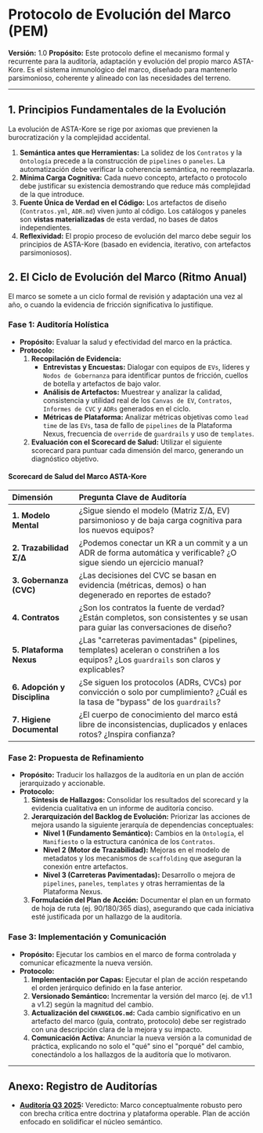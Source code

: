 # Protocolo de Evolución del Marco (PEM)

**Versión:** 1.0
**Propósito:** Este protocolo define el mecanismo formal y recurrente para la auditoría, adaptación y evolución del propio marco ASTA-Kore. Es el sistema inmunológico del marco, diseñado para mantenerlo parsimonioso, coherente y alineado con las necesidades del terreno.

---

## 1. Principios Fundamentales de la Evolución

La evolución de ASTA-Kore se rige por axiomas que previenen la burocratización y la complejidad accidental.

1.  **Semántica antes que Herramientas:** La solidez de los `Contratos` y la `Ontología` precede a la construcción de `pipelines` o `paneles`. La automatización debe verificar la coherencia semántica, no reemplazarla.
2.  **Mínima Carga Cognitiva:** Cada nuevo concepto, artefacto o protocolo debe justificar su existencia demostrando que reduce más complejidad de la que introduce.
3.  **Fuente Única de Verdad en el Código:** Los artefactos de diseño (`Contratos.yml`, `ADR.md`) viven junto al código. Los catálogos y paneles son **vistas materializadas** de esta verdad, no bases de datos independientes.
4.  **Reflexividad:** El propio proceso de evolución del marco debe seguir los principios de ASTA-Kore (basado en evidencia, iterativo, con artefactos parsimoniosos).

## 2. El Ciclo de Evolución del Marco (Ritmo Anual)

El marco se somete a un ciclo formal de revisión y adaptación una vez al año, o cuando la evidencia de fricción significativa lo justifique.

### Fase 1: Auditoría Holística

*   **Propósito:** Evaluar la salud y efectividad del marco en la práctica.
*   **Protocolo:**
    1.  **Recopilación de Evidencia:**
        *   **Entrevistas y Encuestas:** Dialogar con equipos de `EVs`, líderes y `Nodos de Gobernanza` para identificar puntos de fricción, cuellos de botella y artefactos de bajo valor.
        *   **Análisis de Artefactos:** Muestrear y analizar la calidad, consistencia y utilidad real de los `Canvas de EV`, `Contratos`, `Informes de CVC` y `ADRs` generados en el ciclo.
        *   **Métricas de Plataforma:** Analizar métricas objetivas como `lead time` de las `EVs`, tasa de fallo de `pipelines` de la Plataforma Nexus, frecuencia de `override` de `guardrails` y uso de `templates`.
    2.  **Evaluación con el Scorecard de Salud:** Utilizar el siguiente scorecard para puntuar cada dimensión del marco, generando un diagnóstico objetivo.

#### Scorecard de Salud del Marco ASTA-Kore

| Dimensión | Pregunta Clave de Auditoría |
| :--- | :--- |
| **1. Modelo Mental** | ¿Sigue siendo el modelo (Matriz Σ/Δ, EV) parsimonioso y de baja carga cognitiva para los nuevos equipos? |
| **2. Trazabilidad Σ/Δ** | ¿Podemos conectar un KR a un commit y a un ADR de forma automática y verificable? ¿O sigue siendo un ejercicio manual? |
| **3. Gobernanza (CVC)** | ¿Las decisiones del CVC se basan en evidencia (métricas, demos) o han degenerado en reportes de estado? |
| **4. Contratos** | ¿Son los contratos la fuente de verdad? ¿Están completos, son consistentes y se usan para guiar las conversaciones de diseño? |
| **5. Plataforma Nexus** | ¿Las "carreteras pavimentadas" (pipelines, templates) aceleran o constriñen a los equipos? ¿Los `guardrails` son claros y explicables? |
| **6. Adopción y Disciplina** | ¿Se siguen los protocolos (ADRs, CVCs) por convicción o solo por cumplimiento? ¿Cuál es la tasa de "bypass" de los `guardrails`? |
| **7. Higiene Documental** | ¿El cuerpo de conocimiento del marco está libre de inconsistencias, duplicados y enlaces rotos? ¿Inspira confianza? |

### Fase 2: Propuesta de Refinamiento

*   **Propósito:** Traducir los hallazgos de la auditoría en un plan de acción jerarquizado y accionable.
*   **Protocolo:**
    1.  **Síntesis de Hallazgos:** Consolidar los resultados del scorecard y la evidencia cualitativa en un informe de auditoría conciso.
    2.  **Jerarquización del Backlog de Evolución:** Priorizar las acciones de mejora usando la siguiente jerarquía de dependencias conceptuales:
        *   **Nivel 1 (Fundamento Semántico):** Cambios en la `Ontología`, el `Manifiesto` o la estructura canónica de los `Contratos`.
        *   **Nivel 2 (Motor de Trazabilidad):** Mejoras en el modelo de metadatos y los mecanismos de `scaffolding` que aseguran la conexión entre artefactos.
        *   **Nivel 3 (Carreteras Pavimentadas):** Desarrollo o mejora de `pipelines`, `paneles`, `templates` y otras herramientas de la Plataforma Nexus.
    3.  **Formulación del Plan de Acción:** Documentar el plan en un formato de hoja de ruta (ej. 90/180/365 días), asegurando que cada iniciativa esté justificada por un hallazgo de la auditoría.

### Fase 3: Implementación y Comunicación

*   **Propósito:** Ejecutar los cambios en el marco de forma controlada y comunicar eficazmente la nueva versión.
*   **Protocolo:**
    1.  **Implementación por Capas:** Ejecutar el plan de acción respetando el orden jerárquico definido en la fase anterior.
    2.  **Versionado Semántico:** Incrementar la versión del marco (ej. de v1.1 a v1.2) según la magnitud del cambio.
    3.  **Actualización del `CHANGELOG.md`:** Cada cambio significativo en un artefacto del marco (guía, contrato, protocolo) debe ser registrado con una descripción clara de la mejora y su impacto.
    4.  **Comunicación Activa:** Anunciar la nueva versión a la comunidad de práctica, explicando no solo el "qué" sino el "porqué" del cambio, conectándolo a los hallazgos de la auditoría que lo motivaron.

---

## Anexo: Registro de Auditorías

*   **[Auditoría Q3 2025](./auditorias/auditoria_2025_q3.md):** Veredicto: Marco conceptualmente robusto pero con brecha crítica entre doctrina y plataforma operable. Plan de acción enfocado en solidificar el núcleo semántico.